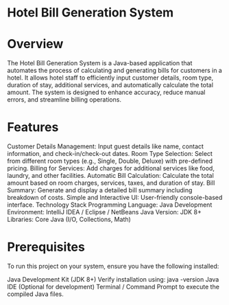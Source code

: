 # Hotel Bill Generation System
# Overview
The Hotel Bill Generation System is a Java-based application that automates the process of calculating and generating bills for customers in a hotel. It allows hotel staff to efficiently input customer details, room type, duration of stay, additional services, and automatically calculate the total amount. The system is designed to enhance accuracy, reduce manual errors, and streamline billing operations.

# Features
Customer Details Management: Input guest details like name, contact information, and check-in/check-out dates.
Room Type Selection: Select from different room types (e.g., Single, Double, Deluxe) with pre-defined pricing.
Billing for Services: Add charges for additional services like food, laundry, and other facilities.
Automatic Bill Calculation: Calculate the total amount based on room charges, services, taxes, and duration of stay.
Bill Summary: Generate and display a detailed bill summary including breakdown of costs.
Simple and Interactive UI: User-friendly console-based interface.
Technology Stack
Programming Language: Java
Development Environment: IntelliJ IDEA / Eclipse / NetBeans
Java Version: JDK 8+
Libraries: Core Java (I/O, Collections, Math)
# Prerequisites
To run this project on your system, ensure you have the following installed:

Java Development Kit (JDK 8+)
Verify installation using: java -version
Java IDE (Optional for development)
Terminal / Command Prompt to execute the compiled Java files.


